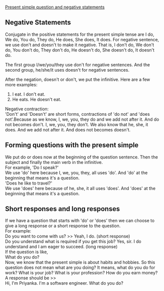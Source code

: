 [Present simple question and negative statements](https://priyankaMD.github.io/LearningBlogs/presenttenses1)

##  Negative Statements

Conjugate in the positive statements for the present simple tense are I do, We do, You do, They do, He does, She does, It does. For negative sentence, we use don't and doesn't to make it negative. That is, I don't do, We don't do, You don't do, They don't do, He doesn't do, She doesn't do, It doesn't do. <br />

The first group I/we/you/they use don't for negative sentences. And the second group, he/she/it uses doesn't for negative sentences. <br />

After the negation, doesn't or don't, we put the infinitive. Here are a few more examples:<br />
1) I eat. I don't eat.<br />
2) He eats. He doesn't eat.<br />

Negative contraction: <br />
'Don't' and 'Doesn't' are short forms, contractions of 'do not' and 'does not'.Because as we know, I, we, you, they do and we add not after it. And do not becomes don't. I, we, you, they don't. We also know that he, she, it does. And we add not after it. And does not becomes doesn't.  <br />


##  Forming questions with the present simple <br />
We put do or does now at the beginning of the question sentence. Then the subject and finally the main verb in the infinitive.<br /> 
For example, 'Do I speak?'<br />
We use 'do' here because I, we, you, they, all uses 'do'. And 'do' at the beginning that means it's a question. <br />
'Does he like to travel?' <br />
We use 'does' here because of he, she, it all uses 'does'.   And 'does' at the beginning that means it's a question. <br />

## Short responses and long responses<br />
If we have a question that starts with 'do' or 'does' then we can choose to give a long response or a short response to the question. <br />
For example:<br />
Do you want to come with us?  >> Yeah, I do. (short response)<br />
Do you understand what is required if you get this job? Yes, sir. I do understand and I am eager to succeed. (long response)<br />
If the question is like,<br />
What do you do? <br />
Now, we know that the present simple is about habits and hobbies. So this question does not mean what are you doing? It means, what do you do for work? What is your job? What is your profession? How do you earn money? <br />
A response should be >>  
Hi, I'm Priyanka. I'm a software engineer. What do you do? <br />




